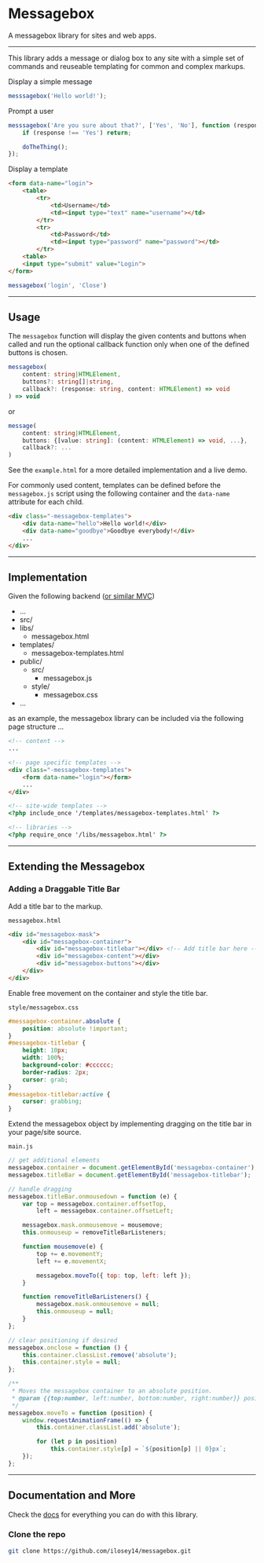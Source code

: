# Messagebox

[documentation]: https://ilosey14.github.io/

A messagebox library for sites and web apps.

---

This library adds a message or dialog box to any site
with a simple set of commands and reuseable templating for
common and complex markups.

Display a simple message

```javascript
messsagebox('Hello world!');
```

Prompt a user

```javascript
messsagebox('Are you sure about that?', ['Yes', 'No'], function (response) {
	if (response !== 'Yes') return;

	doTheThing();
});
```

Display a template

```html
<form data-name="login">
	<table>
		<tr>
			<td>Username</td>
			<td><input type="text" name="username"></td>
		</tr>
		<tr>
			<td>Password</td>
			<td><input type="password" name="password"></td>
		</tr>
	<table>
	<input type="submit" value="Login">
</form>
```

```javascript
messagebox('login', 'Close')
```

---

## Usage

The `messagebox` function will display the given contents and buttons when called
and run the optional callback function only when one of the defined buttons is chosen.

```typescript
messagebox(
	content: string|HTMLElement,
	buttons?: string[]|string,
	callback?: (response: string, content: HTMLElement) => void
) => void
```
or
```typescript
message(
	content: string|HTMLElement,
	buttons: {[value: string]: (content: HTMLElement) => void, ...},
	callback?: ...
)
```

See the `example.html` for a more detailed implementation and a live demo.

For commonly used content, templates can be defined before the `messagebox.js` script
using the following container and the `data-name` attribute for each child.

```html
<div class="-messagebox-templates">
	<div data-name="hello">Hello world!</div>
	<div data-name="goodbye">Goodbye everybody!</div>
	...
</div>
```

---

## Implementation

Given the following backend
([or similar MVC](https://symfony.com/doc/current/page_creation.html#checking-out-the-project-structure))

* ...
* src/
* libs/
  * messagebox.html
* templates/
  * messagebox-templates.html
* public/
  * src/
	* messagebox.js
  * style/
	* messagebox.css
* ...

as an example, the messagebox library can be included via the following page structure ...

```html
<!-- content -->
...

<!-- page specific templates -->
<div class="-messagebox-templates">
	<form data-name="login"></form>
	...
</div>

<!-- site-wide templates -->
<?php include_once '/templates/messagebox-templates.html' ?>

<!-- libraries -->
<?php require_once '/libs/messagebox.html' ?>
```

---

## Extending the Messagebox

### Adding a Draggable Title Bar

Add a title bar to the markup.

`messagebox.html`
```html
<div id="messagebox-mask">
	<div id="messagebox-container">
		<div id="messagebox-titlebar"></div> <!-- Add title bar here -->
		<div id="messagebox-content"></div>
		<div id="messagebox-buttons"></div>
	</div>
</div>
```

Enable free movement on the container and style the title bar.

`style/messagebox.css`
```css
#messagebox-container.absolute {
	position: absolute !important;
}
#messagebox-titlebar {
	height: 10px;
	width: 100%;
	background-color: #cccccc;
	border-radius: 2px;
	cursor: grab;
}
#messagebox-titlebar:active {
	cursor: grabbing;
}
```

Extend the messagebox object by implementing dragging on the title bar in your page/site source.

`main.js`
```javascript
// get additional elements
messagebox.container = document.getElementById('messagebox-container');
messagebox.titleBar = document.getElementById('messagebox-titlebar');

// handle dragging
messagebox.titleBar.onmousedown = function (e) {
	var top = messagebox.container.offsetTop,
		left = messagebox.container.offsetLeft;

	messagebox.mask.onmousemove = mousemove;
	this.onmouseup = removeTitleBarListeners;

	function mousemove(e) {
		top += e.movementY;
		left += e.movementX;

		messagebox.moveTo({ top: top, left: left });
	}

	function removeTitleBarListeners() {
		messagebox.mask.onmousemove = null;
		this.onmouseup = null;
	}
};

// clear positioning if desired
messagebox.onclose = function () {
	this.container.classList.remove('absolute');
	this.container.style = null;
};

/**
 * Moves the messagebox container to an absolute position.
 * @param {{top:number, left:number, bottom:number, right:number}} position
 */
messagebox.moveTo = function (position) {
	window.requestAnimationFrame(() => {
		this.container.classList.add('absolute');

		for (let p in position)
			this.container.style[p] = `${position[p] || 0}px`;
	});
};
```

---

## Documentation and More

Check the [docs][documentation] for everything you can do with this library.

### Clone the repo

```bash
git clone https://github.com/ilosey14/messagebox.git
```